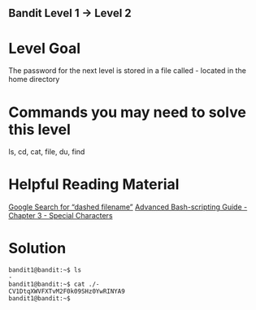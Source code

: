 ## Bandit Level 1 → Level 2
# Level Goal
The password for the next level is stored in a file called - located in the home directory

# Commands you may need to solve this level
ls, cd, cat, file, du, find

# Helpful Reading Material
  [Google Search for “dashed filename”](https://www.google.com/search?q=dashed+filename)
  [Advanced Bash-scripting Guide - Chapter 3 - Special Characters](http://tldp.org/LDP/abs/html/special-chars.html)
  
# Solution
```
bandit1@bandit:~$ ls
-
bandit1@bandit:~$ cat ./-
CV1DtqXWVFXTvM2F0k09SHz0YwRINYA9
bandit1@bandit:~$
```
